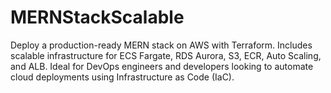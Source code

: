 # MERNStackScalable
Deploy a production-ready MERN stack on AWS with Terraform. Includes scalable infrastructure for ECS Fargate, RDS Aurora, S3, ECR, Auto Scaling, and ALB. Ideal for DevOps engineers and developers looking to automate cloud deployments using Infrastructure as Code (IaC).
